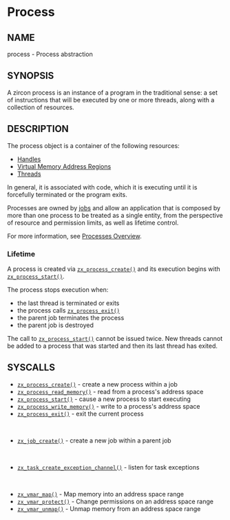 # Process

## NAME

process - Process abstraction

## SYNOPSIS

A zircon process is an instance of a program in the traditional
sense: a set of instructions that will be executed by one or more
threads, along with a collection of resources.

## DESCRIPTION

The process object is a container of the following resources:

+ [Handles](/docs/concepts/kernel/handles.md)
+ [Virtual Memory Address Regions](vm_address_region.md)
+ [Threads](thread.md)

In general, it is associated with code, which it is executing until it is
forcefully terminated or the program exits.

Processes are owned by [jobs](job.md) and allow an application that is
composed by more than one process to be treated as a single entity, from the
perspective of resource and permission limits, as well as lifetime control.

For more information, see [Processes Overview](/docs/concepts/process/overview.md).

### Lifetime
A process is created via [`zx_process_create()`] and its execution begins with
[`zx_process_start()`].

The process stops execution when:

+ the last thread is terminated or exits
+ the process calls [`zx_process_exit()`]
+ the parent job terminates the process
+ the parent job is destroyed

The call to [`zx_process_start()`] cannot be issued twice. New threads cannot
be added to a process that was started and then its last thread has exited.

## SYSCALLS

 - [`zx_process_create()`] - create a new process within a job
 - [`zx_process_read_memory()`] - read from a process's address space
 - [`zx_process_start()`] - cause a new process to start executing
 - [`zx_process_write_memory()`] - write to a process's address space
 - [`zx_process_exit()`] - exit the current process

<br>

 - [`zx_job_create()`] - create a new job within a parent job

<br>

 - [`zx_task_create_exception_channel()`] - listen for task exceptions

<br>

 - [`zx_vmar_map()`] - Map memory into an address space range
 - [`zx_vmar_protect()`] - Change permissions on an address space range
 - [`zx_vmar_unmap()`] - Unmap memory from an address space range

[`zx_job_create()`]: /reference/syscalls/job_create.md
[`zx_process_create()`]: /reference/syscalls/process_create.md
[`zx_process_exit()`]: /reference/syscalls/process_exit.md
[`zx_process_read_memory()`]: /reference/syscalls/process_read_memory.md
[`zx_process_start()`]: /reference/syscalls/process_start.md
[`zx_process_write_memory()`]: /reference/syscalls/process_write_memory.md
[`zx_task_create_exception_channel()`]: /reference/syscalls/task_create_exception_channel.md
[`zx_vmar_map()`]: /reference/syscalls/vmar_map.md
[`zx_vmar_protect()`]: /reference/syscalls/vmar_protect.md
[`zx_vmar_unmap()`]: /reference/syscalls/vmar_unmap.md
